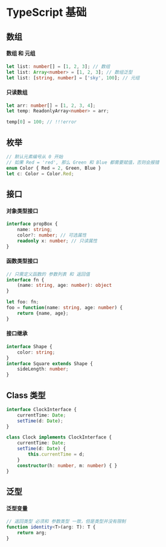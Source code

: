# TypeScript 基础

## 数组
#### 数组 和 元组
```ts
let list: number[] = [1, 2, 3]; // 数组
let list: Array<number> = [1, 2, 3]; // 数组泛型
let list: [string, number] = ['sky', 100]; // 元组
```

#### 只读数组
```ts
let arr: number[] = [1, 2, 3, 4];
let temp: ReadonlyArray<number> = arr;

temp[0] = 100; // !!!error
```

## 枚举
```ts
// 默认元素编号从 0 开始
// 如果 Red = 'red', 那么 Green 和 Blue 都需要赋值，否则会报错
enum Color { Red = 2, Green, Blue }
let c: Color = Color.Red;
```

## 接口
#### 对象类型接口
```ts
interface propBox {
    name: string; 
    color?: number; // 可选属性
    readonly x: number; // 只读属性
}
```

#### 函数类型接口
```ts
// 只需定义函数的 参数列表 和 返回值
interface fn {
    (name: string, age: number): object
}

let foo: fn;
foo = function(name: string, age: number) {
    return {name, age};
}
```

#### 接口继承
```ts
interface Shape {
    color: string;
}
interface Square extends Shape {
    sideLength: number;
}
```

## Class 类型 
```ts
interface ClockInterface {
    currentTime: Date;
    setTime(d: Date);
}

class Clock implements ClockInterface {
    currentTime: Date;
    setTime(d: Date) {
        this.currentTime = d;
    }
    constructor(h: number, m: number) { }
}
```

## 泛型
#### 泛型变量
```ts
// 返回类型 必须和 参数类型 一致，但是类型并没有限制
function identity<T>(arg: T): T {
    return arg;
}
```

